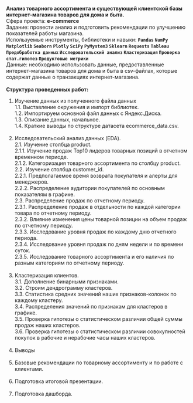 <b>Анализ товарного ассортимента и существующей клиентской базы интернет-магазина товаров для дома и быта.</b><br/>
Сфера проекта: <b>e-commerce</b><br/>
Задание: провести анализ и подготовить рекомендации по улучшению показателей работы магазина.<br/>
Используемые инструменты, библиотеки и навыки: <b>`Pandas` `NumPy` `Matplotlib` `Seaborn` `Plotly` `SciPy` `PyMystem3` `Sklearn` `Requests` `Tableau` `Предобработка данных` `Исследовательский анализ` `Кластеризация` `Проверка стат.гипотез` `Продуктовые метрики`</b><br/>
Данные: необходимо использовать данные, предоставленные интернет-магазина товаров для дома и быта в csv-файлах, которые содержат данные о транзакциях интернет-магазина.<br/><br/>
<b>Структура проведенных работ: </b>
1. Изучение данных из полученного файла данных<br/>
1.1. Выставление окружения и импорт библиотек.<br/>
1.2. Импортируем основной файл данных с Яндекс.Диска.<br/>
1.3. Описание данных, начальное.<br/>
1.4. Краткие выводы по структуре датасета ecommerce_data.csv.<br/><br/>
2. Исследовательский анализ данных (EDA).<br/>
2.1. Изучение столбца product.<br/>
2.1.1. Изучение продаж Top10 лидеров товарных позиций в отчетном временном периоде.<br/>
2.1.2. Категоризация товарного ассортимента по столбцу product.<br/>
2.2. Изучение столбца customer_id.<br/>
2.2.1. Предполагаемое время возврата покупателя и алерты для менеджеров.<br/>
2.2.2. Распределение аудитории покупателей по основным показателям в графике.<br/>
2.3. Распределение продаж по отчетному периоду.<br/>
2.3.1. Распределение продаж в отдельности по каждой категории товара по отчетному периоду.<br/>
2.3.2. Влияние изменения цены товарной позиции на объем продаж по отчетному периоду.<br/>
2.3.3. Исследование уровня продаж по каждому дню отчетного периода.<br/>
2.3.4. Исследование уровня продаж по дням недели и по времени суток.<br/>
2.3.5. Исследование товарного ассортимента и его наличия по разным категориям по отчетному периоду.<br/><br/>
3. Кластеризация клиентов.<br/>
3.1. Дополнение бинарными признаками.<br/>
3.2. Строим дендрограмму кластеров.<br/>
3.3. Статистика средних значений наших признаков-колонок по каждому кластеру.<br/>
3.4. Распределения значений по признакам для кластеров в графике.<br/>
3.5. Проверка гипотезы о статистическом различии общей суммы продаж наших кластеров.<br/>
3.6. Проверка гипотезы о статистическом различии совокупностей покупок в рабочие и нерабочие часы наших кластеров.<br/><br/>
4. Выводы<br/><br/>
5. Базовые рекомендации по товарному ассортименту и по работе с клиентами.<br/><br/>
6. Подготовка итоговой презентации.<br/><br/>
7. Подготовка дашборда.
